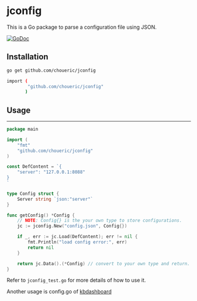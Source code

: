# jconfig

This is a Go package to parse a configuration file using JSON.

[![GoDoc](https://godoc.org/github.com/choueric/jconfig?status.svg)](https://godoc.org/github.com/choueric/jconfig)

## Installation

```sh
go get github.com/choueric/jconfig

import (
		"github.com/choueric/jconfig"
	   )
```

## Usage
-----

```go
package main

import (
	"fmt"
	"github.com/choueric/jconfig"
)

const DefContent = `{
	"server": "127.0.0.1:8088"
}
`

type Config struct {
	Server string `json:"server"`
}

func getConfig() *Config {
	// NOTE: Config{} is the your own type to store configurations.
	jc := jconfig.New("config.json", Config{}) 

	if _, err := jc.Load(DefContent); err != nil {
		fmt.Println("load config error:", err)
		return nil
	}

	return jc.Data().(*Config) // convert to your own type and return.
}
```

Refer to `jconfig_test.go` for more details of how to use it.

Another usage is config.go of [kbdashboard](https://github.com/choueric/kernelBuildDashboard.git)
